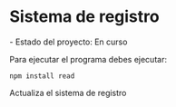 <h1> Sistema de registro </h1>
- Estado del proyecto: En curso

Para ejecutar el programa debes ejecutar:

```npm install read```

Actualiza el sistema de registro
